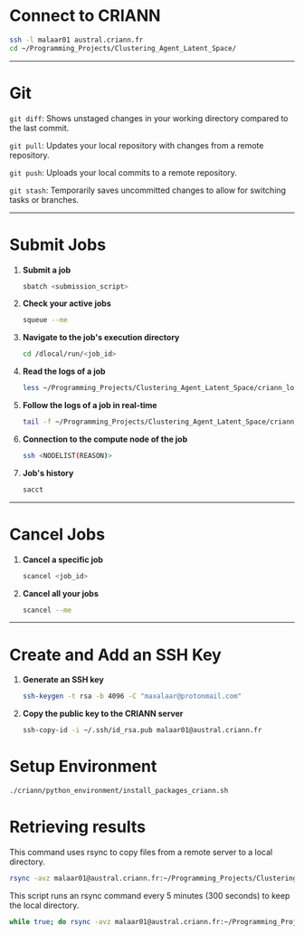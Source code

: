 # **Connect to CRIANN**
```bash
ssh -l malaar01 austral.criann.fr
cd ~/Programming_Projects/Clustering_Agent_Latent_Space/
```

---
# **Git**

```git diff```: Shows unstaged changes in your working directory compared to the last commit.

```git pull```: Updates your local repository with changes from a remote repository.

```git push```: Uploads your local commits to a remote repository.

```git stash```: Temporarily saves uncommitted changes to allow for switching tasks or branches.

---

# **Submit Jobs**  
1. **Submit a job**  
   ```bash
   sbatch <submission_script>
   ```  

2. **Check your active jobs**  
   ```bash
   squeue --me
   ```  

3. **Navigate to the job's execution directory**  
   ```bash
   cd /dlocal/run/<job_id>
   ```  

4. **Read the logs of a job**  
   ```bash
   less ~/Programming_Projects/Clustering_Agent_Latent_Space/criann_logs/<file_name>
   ```  

5. **Follow the logs of a job in real-time**  
   ```bash
   tail -f ~/Programming_Projects/Clustering_Agent_Latent_Space/criann_logs/<file_name>
   ```  

6. **Connection to the compute node of the job**
   ```bash
   ssh <NODELIST(REASON)>
   ```

7. **Job's history**
   ```bash
   sacct
   ```

---

# **Cancel Jobs**
1. **Cancel a specific job**  
   ```bash
   scancel <job_id>
   ```

2. **Cancel all your jobs**  
   ```bash
   scancel --me
   ```

---

# **Create and Add an SSH Key**  
1. **Generate an SSH key**  
   ```bash
   ssh-keygen -t rsa -b 4096 -C "maxalaar@protonmail.com"
   ```  

2. **Copy the public key to the CRIANN server**  
   ```bash
   ssh-copy-id -i ~/.ssh/id_rsa.pub malaar01@austral.criann.fr
   ```

# Setup Environment

```bash
./criann/python_environment/install_packages_criann.sh
```

# Retrieving results
This command uses rsync to copy files from a remote server to a local directory.
```bash
rsync -avz malaar01@austral.criann.fr:~/Programming_Projects/Clustering_Agent_Latent_Space/experiments/ ./experiments/criann/
```
This script runs an rsync command every 5 minutes (300 seconds) to keep the local directory.
```bash
while true; do rsync -avz malaar01@austral.criann.fr:~/Programming_Projects/Clustering_Agent_Latent_Space/experiments/ ./experiments/criann/; sleep 300; done
```